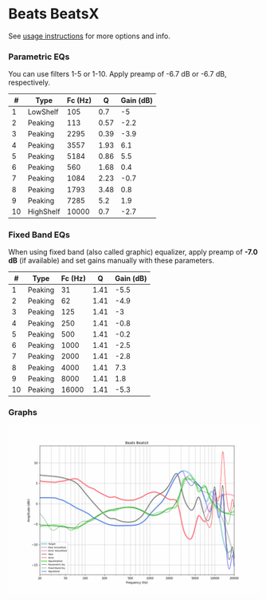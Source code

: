 # Beats BeatsX
See [usage instructions](https://github.com/jaakkopasanen/AutoEq#usage) for more options and info.

### Parametric EQs
You can use filters 1-5 or 1-10. Apply preamp of -6.7 dB or -6.7 dB, respectively.

|   # | Type      |   Fc (Hz) |    Q |   Gain (dB) |
|-----|-----------|-----------|------|-------------|
|   1 | LowShelf  |       105 | 0.7  |        -5   |
|   2 | Peaking   |       113 | 0.57 |        -2.2 |
|   3 | Peaking   |      2295 | 0.39 |        -3.9 |
|   4 | Peaking   |      3557 | 1.93 |         6.1 |
|   5 | Peaking   |      5184 | 0.86 |         5.5 |
|   6 | Peaking   |       560 | 1.68 |         0.4 |
|   7 | Peaking   |      1084 | 2.23 |        -0.7 |
|   8 | Peaking   |      1793 | 3.48 |         0.8 |
|   9 | Peaking   |      7285 | 5.2  |         1.9 |
|  10 | HighShelf |     10000 | 0.7  |        -2.7 |

### Fixed Band EQs
When using fixed band (also called graphic) equalizer, apply preamp of **-7.0 dB** (if available) and set gains manually with these parameters.

|   # | Type    |   Fc (Hz) |    Q |   Gain (dB) |
|-----|---------|-----------|------|-------------|
|   1 | Peaking |        31 | 1.41 |        -5.5 |
|   2 | Peaking |        62 | 1.41 |        -4.9 |
|   3 | Peaking |       125 | 1.41 |        -3   |
|   4 | Peaking |       250 | 1.41 |        -0.8 |
|   5 | Peaking |       500 | 1.41 |        -0.2 |
|   6 | Peaking |      1000 | 1.41 |        -2.5 |
|   7 | Peaking |      2000 | 1.41 |        -2.8 |
|   8 | Peaking |      4000 | 1.41 |         7.3 |
|   9 | Peaking |      8000 | 1.41 |         1.8 |
|  10 | Peaking |     16000 | 1.41 |        -5.3 |

### Graphs
![](./Beats%20BeatsX.png)
